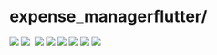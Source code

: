 # expense_managerflutter/
<img src="https://github.com/NinjaMohit/expense_managerflutter/blob/main/img/Screenshot%202024-04-26%20153308.png?raw=true">
<img src="https://github.com/NinjaMohit/expense_managerflutter/blob/main/img/img2.png?raw=true">
<img src="">
<img src="https://github.com/NinjaMohit/expense_managerflutter/blob/main/img/img3.png?raw=true">
<img src="https://github.com/NinjaMohit/expense_managerflutter/blob/main/img/img4.png?raw=true">
<img src="https://github.com/NinjaMohit/expense_managerflutter/blob/main/img/img5.png?raw=true">

<img src="https://github.com/NinjaMohit/expense_managerflutter/blob/main/img/img6.png?raw=true">

<img src="https://github.com/NinjaMohit/expense_managerflutter/blob/main/img/img7.png?raw=true">

<img src="https://github.com/NinjaMohit/expense_managerflutter/blob/main/img/img8.png?raw=true">




